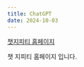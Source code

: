 ```yaml
---
title: ChatGPT
date: 2024-10-03
---
```


[챗지피티 홈페이지](https://chatgpt.com/)

<!--more-->

챗 지피티 홈페이지 입니다. 